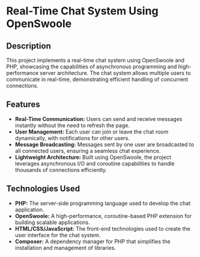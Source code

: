 # Real-Time Chat System Using OpenSwoole

## Description
This project implements a real-time chat system using OpenSwoole and PHP, showcasing the capabilities of asynchronous programming and high-performance server architecture. The chat system allows multiple users to communicate in real-time, demonstrating efficient handling of concurrent connections.

## Features
- **Real-Time Communication:** Users can send and receive messages instantly without the need to refresh the page.
- **User Management:** Each user can join or leave the chat room dynamically, with notifications for other users.
- **Message Broadcasting:** Messages sent by one user are broadcasted to all connected users, ensuring a seamless chat experience.
- **Lightweight Architecture:** Built using OpenSwoole, the project leverages asynchronous I/O and coroutine capabilities to handle thousands of connections efficiently.

## Technologies Used
- **PHP:** The server-side programming language used to develop the chat application.
- **OpenSwoole:** A high-performance, coroutine-based PHP extension for building scalable applications.
- **HTML/CSS/JavaScript:** The front-end technologies used to create the user interface for the chat system.
- **Composer:** A dependency manager for PHP that simplifies the installation and management of libraries.
